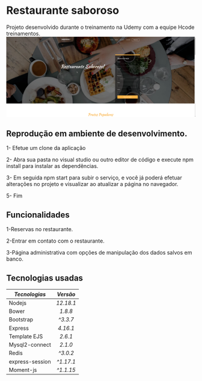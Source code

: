 # Restaurante saboroso
Projeto desenvolvido durante o treinamento na Udemy com a equipe Hcode treinamentos.
![screenshot do app](public/images/screenshot.png)

## Reprodução em ambiente de desenvolvimento.
1- Efetue um clone da aplicação

2- Abra sua pasta no visual studio ou outro editor de código e execute npm install para instalar as dependências.

3- Em seguida npm start para subir o serviço, e você já poderá efetuar alterações no projeto e visualizar ao atualizar a página no navegador.

5- Fim

## Funcionalidades

1-Reservas no restaurante.

2-Entrar em contato com o restaurante.

3-Página administrativa com opções de manipulação dos dados salvos em banco.

## Tecnologias usadas


|  *Tecnologias*  |   *Versão*    |
| -------------   |:-------------:|
| Nodejs          |   *12.18.1*   |
| Bower           |   *1.8.8*     |
| Bootstrap       |   *^3.3.7*    |
| Express         |   *4.16.1*    |
| Template EJS    |   *2.6.1*     |
| Mysql2-connect  |   *2.1.0*     |
| Redis           |   *^3.0.2*    |
| express-session |   *^1.17.1*   |
| Moment-js       |   *^1.1.15*   |
